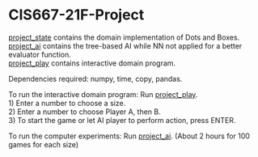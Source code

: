 # CIS667-21F-Project  

[project_state](project_state.py) contains the domain implementation of Dots and Boxes.  
[project_ai](project_ai.py) contains the tree-based AI while NN not applied for a better evaluator function.  
[project_play](project_play.py) contains interactive domain program.

Dependencies required: numpy, time, copy, pandas.  

To run the interactive domain program: Run [project_play](project_play.py).  
			1) Enter a number to choose a size.  
			2) Enter a number to choose Player A, then B.  
			3) To start the game or let AI player to perform action, press ENTER.  
			
To run the computer experiments: Run [project_ai](project_ai.py). (About 2 hours for 100 games for each size)
